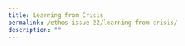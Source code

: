 ```yaml
---
title: Learning from Crisis
permalink: /ethos-issue-22/learning-from-crisis/
description: ""
---
```

